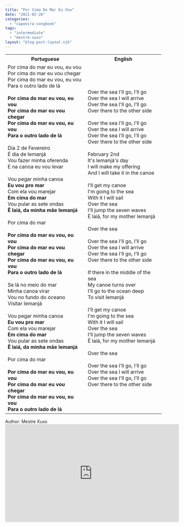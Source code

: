 ```yaml
---
title: "Por Cima Do Mar Eu Vou"
date: "2021-02-28"
categories: 
  - "capoeira-songbook"
tags: 
  - "intermediate"
  - "mestre-xuxo"
layout: "blog-post-layout.njk"
---
```


<table class="capoeira-table">
    <tr class="header-row">
        <th>Portuguese</th>
        <th>English</th>
    </tr>
    <tr>
        <td>
            Por cima do mar eu vou, eu vou<br>
            Por cima do mar eu vou chegar<br>
            Por cima do mar eu vou, eu vou<br>
            Para o outro lado de lá<br>
            <br>
            <strong>Por cima do mar eu vou, eu vou<br>
            Por cima do mar eu vou chegar<br>
            Por cima do mar eu vou, eu vou<br>
            Para o outro lado de lá</strong><br>
            <br>
            Dia 2 de Fevereiro<br>
            É dia de Iemanjá<br>
            Vou fazer minha oferenda<br>
            E na canoa eu vou levar<br>
            <br>
            Vou pegar minha canoa<br>
            <strong>Eu vou pro mar</strong><br>
            Com ela vou marejar<br>
            <strong>Em cima do mar</strong><br>
            Vou pular as sete ondas<br>
            <strong>Ê laiá, da minha mãe Iemanjá</strong><br>
            <br>
            Por cima do mar<br>
            <br>
            <strong>Por cima do mar eu vou, eu vou<br>
            Por cima do mar eu vou chegar<br>
            Por cima do mar eu vou, eu vou<br>
            Para o outro lado de lá</strong><br>
            <br>
            Se lá no meio do mar<br>
            Minha canoa virar<br>
            Vou no fundo do oceano<br>
            Visitar Iemanjá<br>
            <br>
            Vou pegar minha canoa<br>
            <strong>Eu vou pro mar</strong><br>
            Com ela vou marejar<br>
            <strong>Em cima do mar</strong><br>
            Vou pular as sete ondas<br>
            <strong>Ê laiá, da minha mãe Iemanjá</strong><br>
            <br>
            Por cima do mar<br>
            <br>
            <strong>Por cima do mar eu vou, eu vou<br>
            Por cima do mar eu vou chegar<br>
            Por cima do mar eu vou, eu vou<br>
            Para o outro lado de lá</strong>
        </td>
        <td>
            Over the sea I'll go, I'll go<br>
            Over the sea I will arrive<br>
            Over the sea I'll go, I'll go<br>
            Over there to the other side<br>
            <br>
            Over the sea I'll go, I'll go<br>
            Over the sea I will arrive<br>
            Over the sea I'll go, I'll go<br>
            Over there to the other side<br>
            <br>
            February 2nd<br>
            It's Iemanjá's day<br>
            I will make my offering<br>
            And I will take it in the canoe<br>
            <br>
            I'll get my canoe<br>
            I'm going to the sea<br>
            With it I will sail<br>
            Over the sea<br>
            I'll jump the seven waves<br>
            Ê laiá, for my mother Iemanjá<br>
            <br>
            Over the sea<br>
            <br>
            Over the sea I'll go, I'll go<br>
            Over the sea I will arrive<br>
            Over the sea I'll go, I'll go<br>
            Over there to the other side<br>
            <br>
            If there in the middle of the sea<br>
            My canoe turns over<br>
            I'll go to the ocean deep<br>
            To visit Iemanjá<br>
            <br>
            I'll get my canoe<br>
            I'm going to the sea<br>
            With it I will sail<br>
            Over the sea<br>
            I'll jump the seven waves<br>
            Ê laiá, for my mother Iemanjá<br>
            <br>
            Over the sea<br>
            <br>
            Over the sea I'll go, I'll go<br>
            Over the sea I will arrive<br>
            Over the sea I'll go, I'll go<br>
            Over there to the other side
        </td>
    </tr>
</table>

<figcaption>
Author: Mestre Xuxo
</figcaption>

<iframe width="560" height="315" src="https://www.youtube.com/embed/hqskdch70rE" title="YouTube video player" frameborder="0" allow="accelerometer; autoplay; clipboard-write; encrypted-media; gyroscope; picture-in-picture" allowfullscreen></iframe>